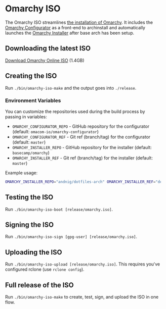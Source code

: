 # Omarchy ISO

The Omarchy ISO streamlines [the installation of Omarchy](https://learn.omacom.io/2/the-omarchy-manual/50/getting-started). It includes the [Omarchy Configurator](https://github.com/omacom-io/omarchy-configurator) as a front-end to archinstall and automatically launches the [Omarchy Installer](https://github.com/basecamp/omarchy) after base arch has been setup.

## Downloading the latest ISO

[Download Omarchy Online ISO](https://iso.omarchy.org/omarchy-online.iso) (1.4GB)

## Creating the ISO

Run `./bin/omarchy-iso-make` and the output goes into `./release`.

### Environment Variables

You can customize the repositories used during the build process by passing in variables:

- `OMARCHY_CONFIGURATOR_REPO` - GitHub repository for the configurator (default: `omacom-io/omarchy-configurator`)
- `OMARCHY_CONFIGURATOR_REF` - Git ref (branch/tag) for the configurator (default: `master`)
- `OMARCHY_INSTALLER_REPO` - GitHub repository for the installer (default: `basecamp/omarchy`)
- `OMARCHY_INSTALLER_REF` - Git ref (branch/tag) for the installer (default: `master`)

Example usage:

```bash
OMARCHY_INSTALLER_REPO="andnig/dotfiles-arch" OMARCHY_INSTALLER_REF="dev" OMARCHY_CONFIGURATOR_REPO="andnig/omarchy-configurator" ./bin/omarchy-iso-make
```

## Testing the ISO

Run `./bin/omarchy-iso-boot [release/omarchy.iso]`.

## Signing the ISO

Run `./bin/omarchy-iso-sign [gpg-user] [release/omarchy.iso]`.

## Uploading the ISO

Run `./bin/omarchy-iso-upload [release/omarchy.iso]`. This requires you've configured rclone (use `rclone config`).

## Full release of the ISO

Run `./bin/omarchy-iso-make` to create, test, sign, and upload the ISO in one flow.
